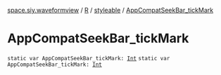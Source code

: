 [space.siy.waveformview](../../index.md) / [R](../index.md) / [styleable](index.md) / [AppCompatSeekBar_tickMark](./-app-compat-seek-bar_tick-mark.md)

# AppCompatSeekBar_tickMark

`static var AppCompatSeekBar_tickMark: `[`Int`](https://kotlinlang.org/api/latest/jvm/stdlib/kotlin/-int/index.html)
`static var AppCompatSeekBar_tickMark: `[`Int`](https://kotlinlang.org/api/latest/jvm/stdlib/kotlin/-int/index.html)